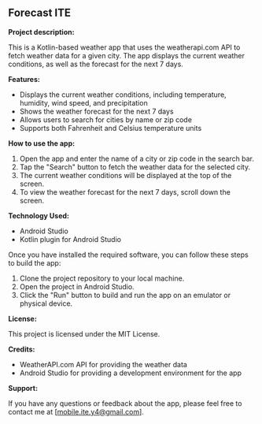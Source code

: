 ## Forecast ITE

**Project description:**

This is a Kotlin-based weather app that uses the weatherapi.com API to fetch weather data for a given city. The app displays the current weather conditions, as well as the forecast for the next 7 days.

**Features:**

* Displays the current weather conditions, including temperature, humidity, wind speed, and precipitation
* Shows the weather forecast for the next 7 days
* Allows users to search for cities by name or zip code
* Supports both Fahrenheit and Celsius temperature units

**How to use the app:**

1. Open the app and enter the name of a city or zip code in the search bar.
2. Tap the "Search" button to fetch the weather data for the selected city.
3. The current weather conditions will be displayed at the top of the screen.
4. To view the weather forecast for the next 7 days, scroll down the screen.

**Technology Used:**

* Android Studio
* Kotlin plugin for Android Studio

Once you have installed the required software, you can follow these steps to build the app:

1. Clone the project repository to your local machine.
2. Open the project in Android Studio.
3. Click the "Run" button to build and run the app on an emulator or physical device.

**License:**

This project is licensed under the MIT License.

**Credits:**

* WeatherAPI.com API for providing the weather data
* Android Studio for providing a development environment for the app

**Support:**

If you have any questions or feedback about the app, please feel free to contact me at [mobile.ite.y4@gmail.com].
